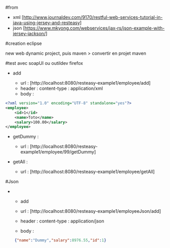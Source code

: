 #from 
*	xml [http://www.journaldev.com/9170/restful-web-services-tutorial-in-java-using-jersey-and-resteasy]
* 	json [https://www.mkyong.com/webservices/jax-rs/json-example-with-jersey-jackson/]

#creation eclipse

new web dynamic project, puis maven > convertir en projet maven

#test avec soapUI ou outildev firefox

*	add

	*	url : [http://localhost:8080/resteasy-example1/employee/add]
	*	header : content-type : application/xml
	*	body : 
```xml
<?xml version="1.0" encoding="UTF-8" standalone="yes"?>
<employee>
	<id>1</id>
	<name>Toto</name>
	<salary>100.00</salary>
</employee>
```

*	getDummy : 

	*	url : [http://localhost:8080/resteasy-example1/employee/99/getDummy]

*	getAll :
 
	*	url : [http://localhost:8080/resteasy-example1/employee/getAll]
	
#Json
*	*	add

	*	url : [http://localhost:8080/resteasy-example1/employeeJson/add]
	*	header : content-type : application/json
	*	body : 
```json
	{"name":"Dummy","salary":8976.55,"id":1}
```	
